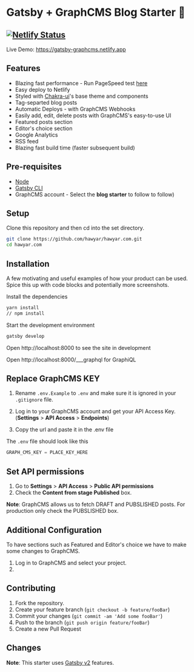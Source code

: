 # Gatsby + GraphCMS Blog Starter 📖

## [![Netlify Status](https://api.netlify.com/api/v1/badges/9290ce86-d12c-45db-adb8-7a5ffbcf750a/deploy-status)](https://app.netlify.com/sites/zealous-beaver-db067f/deploys)

Live Demo: https://gatsby-graphcms.netlify.app

## Features

- Blazing fast performance - Run PageSpeed test [here](https://developers.google.com/speed/pagespeed/insights/?url=https%3A%2F%2Fgatsby-graphcms.netlify.app%2F&tab=desktop)
- Easy deploy to Netlify
- Styled with [Chakra-ui](https://chakra-ui.com/)'s base theme and components
- Tag-separted blog posts
- Automatic Deploys - with GraphCMS Webhooks
- Easily add, edit, delete posts with GraphCMS's easy-to-use UI
- Featured posts section
- Editor's choice section
- Google Analytics
- RSS feed
- Blazing fast build time (faster subsequent build)

## Pre-requisites

- [Node](https://nodejs.org/en/)
- [Gatsby CLI](https://www.gatsbyjs.org/docs/)
- GraphCMS account - Select the **blog starter** to follow to follow)

## Setup

Clone this repository and then cd into the set directory.

```bash
git clone https://github.com/hawyar/hawyar.com.git
cd hawyar.com
```

## Installation

A few motivating and useful examples of how your product can be used. Spice this up with code blocks and potentially more screenshots.

Install the dependencies

```bash
yarn install
// npm install
```

Start the development environment

```bash
gatsby develop
```

Open http://localhost:8000 to see the site in development

Open http://localhost:8000/___graphql for GraphiQL

## Replace GraphCMS KEY

1. Rename `.env.Example` to `.env` and make sure it is ignored in your `.gitignore` file.

2. Log in to your GraphCMS account and get your API Access Key. (**Settings** > **API Access** > **Endpoints**)
3. Copy the url and paste it in the .env file

The `.env` file should look like this

```js
GRAPH_CMS_KEY = PLACE_KEY_HERE
```

## Set API permissions

1. Go to **Settings** > **API Access** > **Public API permissions**
2. Check the **Content from stage Published** box.

**Note**: GraphCMS allows us to fetch DRAFT and PUBSLISHED posts. For production only check the PUBSLISHED box.

## Additional Configuration

To have sections such as Featured and Editor's choice we have to make some changes to GraphCMS.

1. Log in to GraphCMS and select your project.
2.

## Contributing

1. Fork the repository.
2. Create your feature branch (`git checkout -b feature/fooBar`)
3. Commit your changes (`git commit -am 'Add some fooBar'`)
4. Push to the branch (`git push origin feature/fooBar`)
5. Create a new Pull Request

## Changes

**Note**: This starter uses [Gatsby v2](https://www.gatsbyjs.org/blog/2018-09-17-gatsby-v2/) features.
